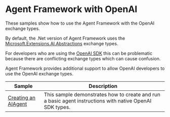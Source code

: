 # Agent Framework with OpenAI

These samples show how to use the Agent Framework with the OpenAI exchange types.

By default, the .Net version of Agent Framework uses the [Microsoft.Extensions.AI.Abstractions](https://www.nuget.org/packages/Microsoft.Extensions.AI.Abstractions/) exchange types.

For developers who are using the [OpenAI SDK](https://www.nuget.org/packages/OpenAI) this can be problematic because there are conflicting exchange types which can cause confusion.

Agent Framework provides additional support to allow OpenAI developers to use the OpenAI exchange types.

|Sample|Description|
|---|---|
|[Creating an AIAgent](./Agent_OpenAI_Step01_Running/)|This sample demonstrates how to create and run a basic agent instructions with native OpenAI SDK types.|


